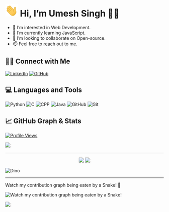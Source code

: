 # <img src="https://raw.githubusercontent.com/ABSphreak/ABSphreak/master/gifs/Hi.gif" width="40px"> Hi, I’m Umesh Singh 👨‍💻
- 👀 I’m interested in Web Development.
- 🌱 I’m currently learning JavaScript.
- 💞️ I’m looking to collaborate on Open-source.
- 📫 Feel free to [reach](https://www.linkedin.com/in/umeshsingh19/) out to me.
 
## 🤝🏻 Connect with Me
<div align="left"> 
       
[![LinkedIn](https://img.shields.io/badge/LinkedIn-0077B5?style=flat&logo=linkedin&logoColor=white)](https://www.linkedin.com/in/umeshsingh19)
[![GitHub](https://img.shields.io/badge/GitHub-333?style=flat&logo=github&logoColor=white)](https://github.com/Umesh-01)
</div>

## 💻 Languages and Tools
<div align="left"> 
<img src="https://github.com/Umesh-01/Umesh-01/blob/main/TechStack/Python.png" alt="Python" width="40" height="40"/>
<img src="https://github.com/Umesh-01/Umesh-01/blob/main/TechStack/C.png" alt="C" width="40" height="40"/>
<img src="https://github.com/Umesh-01/Umesh-01/blob/main/TechStack/C%2B%2B.png" alt="CPP" width="40" height="40"/>
<img src="https://github.com/Umesh-01/Umesh-01/blob/main/TechStack/Java.png" alt="Java" width="40" height="40"/>
<img src="https://github.com/Umesh-01/Umesh-01/blob/main/TechStack/Github.png" alt="GitHub" width="40" height="40"/>  
<img src="https://github.com/Umesh-01/Umesh-01/blob/main/TechStack/Git.png" alt="Git" width="40" height="40"/> 
  
 
<!-- <img src="https://img.shields.io/badge/Python-3776AB?style=flat&logo=python&logoColor=ffd343" height="25"> -->
<!-- <img src="https://img.shields.io/badge/Java-ED8B00?style=flat&logo=java&logoColor=white" height="25"> -->
</div>

## 📈 GitHub Graph & Stats

[![Profile Views](https://komarev.com/ghpvc/?username=Umesh-01&label=Profile%20Views&color=0e75b6&style=flat)](https://github.com/Umesh-01)

<!-- For Most Used Languages
<img src="https://github-readme-stats.vercel.app/api/top-langs/?username=Umesh-01&layout=compact&langs_count=10&theme=radical&hide=css,html,scss" alt="Umesh Singh's most used languages" /> 
 -->
 <!-- For Most Used Languages
 ![Top Languages](https://github-readme-stats.vercel.app/api/top-langs/?username=Umesh-01)
 -->
 
<img src="https://activity-graph.herokuapp.com/graph?username=Umesh-01&theme=xcode">
  
---

<p align="center">
<img width="49%" src="https://github-readme-stats.vercel.app/api?username=Umesh-01&show_icons=true&theme=tokyonight" />
<img width="49%" src="https://github-readme-streak-stats.herokuapp.com/?user=Umesh-01&theme=tokyonight" />
</p>

<!---
Add a graph eaten by snake
Add a dino game
Add a thanks note at last
--->

![Dino](https://github.com/Umesh-01/Umesh-01/blob/main/Resources/dino.gif)

---

Watch my contribution graph being eaten by a Snake! 🐍

![Watch my contribution graph being eaten by a Snake!](https://github.com/Umesh-01/Umesh-01/blob/main/Resources/Snake.svg)

<!--Trap--:)-->
<a href="https://github.com/404"><img src="https://user-images.githubusercontent.com/73097560/115834477-dbab4500-a447-11eb-908a-139a6edaec5c.gif"></a>



